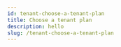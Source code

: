 ```yaml
---
id: tenant-choose-a-tenant-plan
title: Choose a tenant plan
description: hello
slug: /tenant-choose-a-tenant-plan
---
```

